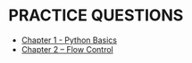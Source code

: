 # PRACTICE QUESTIONS

- [Chapter 1 - Python Basics](ch01/README.md)
- [Chapter 2 – Flow Control](ch02/README.md)


